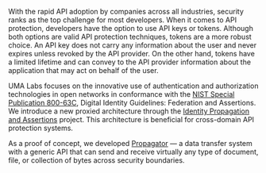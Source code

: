 With the rapid API adoption by companies across all industries, security ranks as the top challenge for most developers. When it comes to API protection, developers have the option to use API keys or tokens. Although both options are valid API protection techniques, tokens are a more robust choice. An API key does not carry any information about the user and never expires unless revoked by the API provider. On the other hand, tokens have a limited lifetime and can convey to the API provider information about the application that may act on behalf of the user.

UMA Labs focuses on the innovative use of authentication and authorization technologies in open networks in conformance with the [NIST Special Publication 800-63C](https://pages.nist.gov/800-63-3/sp800-63c.html), Digital Identity Guidelines: Federation and Assertions. We introduce a new proxied architecture through the [Identity Propagation and Assertions](https://github.com/umalabs/identity-propagation-and-assertions) project. This architecture is beneficial for cross-domain API protection systems.

As a proof of concept, we developed [Propagator](https://github.com/umalabs/propagator) — a data transfer system with a generic API that can send and receive virtually any type of document, file, or collection of bytes across security boundaries.
